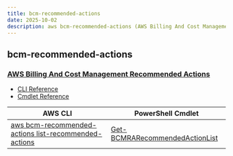 ```yaml
---
title: bcm-recommended-actions
date: 2025-10-02
description: aws bcm-recommended-actions (AWS Billing And Cost Management Recommended Actions) command/cmdlet list.
---
```


## bcm-recommended-actions

### [AWS Billing And Cost Management Recommended Actions](https://aws.amazon.com/aws-cost-management/)

* [CLI Reference](https://awscli.amazonaws.com/v2/documentation/api/latest/reference/bcm-recommended-actions/index.html)
* [Cmdlet Reference](https://docs.aws.amazon.com/powershell/latest/reference/items/BCMRecommendedActions_cmdlets.html)

|AWS CLI|PowerShell Cmdlet|
|----|----|
|[aws bcm-recommended-actions list-recommended-actions](https://awscli.amazonaws.com/v2/documentation/api/latest/reference/bcm-recommended-actions/list-recommended-actions.html)|[Get-BCMRARecommendedActionList](https://docs.aws.amazon.com/powershell/latest/reference/items/Get-BCMRARecommendedActionList.html)|

